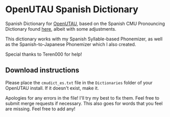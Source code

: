 # OpenUTAU Spanish Dictionary
Spanish Dictionary for [OpenUTAU](https://github.com/stakira/openutau), based on the Spanish CMU Pronouncing Dictionary found [here](https://sourceforge.net/projects/cmusphinx/files/Acoustic%20and%20Language%20Models/Spanish/), albeit with some adjustments.

This dictionary works with my Spanish Syllable-based Phonemizer, as well as the Spanish-to-Japanese Phonemizer which I also created.

Special thanks to Teren000 for help!

## Download instructions
Please place the ``cmudict_es.txt`` file in the ``Dictionaries`` folder of your OpenUTAU install. If it doesn't exist, make it.

Apologies for any errors in the file! I'll try my best to fix them. Feel free to submit merge requests if necessary. This also goes for words that you feel are missing. Feel free to add any!
